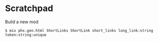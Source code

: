 # Scratchpad

Build a new mod

    $ mix phx.gen.html ShortLinks ShortLink short_links long_link:string token:string:unique